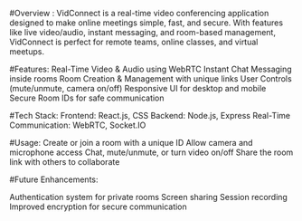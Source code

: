 #Overview :
VidConnect is a real-time video conferencing application designed to make online meetings simple, fast, and secure. With features like live video/audio, instant messaging, and room-based management, VidConnect is perfect for remote teams, online classes, and virtual meetups.

#Features:
Real-Time Video & Audio using WebRTC
Instant Chat Messaging inside rooms
Room Creation & Management with unique links
User Controls (mute/unmute, camera on/off)
Responsive UI for desktop and mobile
Secure Room IDs for safe communication


#Tech Stack:
Frontend: React.js, CSS
Backend: Node.js, Express
Real-Time Communication: WebRTC, Socket.IO

#Usage:
Create or join a room with a unique ID
Allow camera and microphone access
Chat, mute/unmute, or turn video on/off
Share the room link with others to collaborate


#Future Enhancements:

Authentication system for private rooms
Screen sharing
Session recording
Improved encryption for secure communication




